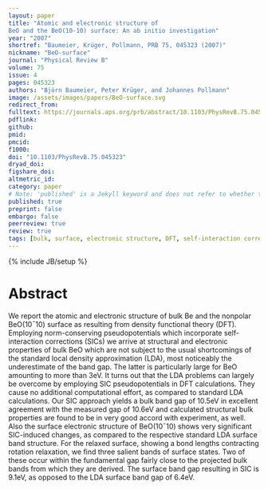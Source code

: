 ```yaml
---
layout: paper
title: "Atomic and electronic structure of 
BeO and the BeO(10-10) surface: An ab initio investigation"
year: "2007"
shortref: "Baumeier, Krüger, Pollmann, PRB 75, 045323 (2007)"
nickname: "BeO-surface"
journal: "Physical Review B"
volume: 75
issue: 4
pages: 045323 
authors: "Björn Baumeier, Peter Krüger, and Johannes Pollmann"
image: /assets/images/papers/BeO-surface.svg
redirect_from: 
fulltext: https://journals.aps.org/prb/abstract/10.1103/PhysRevB.75.045323
pdflink: 
github: 
pmid: 
pmcid: 
f1000: 
doi: "10.1103/PhysRevB.75.045323"
dryad_doi: 
figshare_doi: 
altmetric_id: 
category: paper
# Note: 'published' is a Jekyll keyword and does not refer to whether the paper is published, but rather to whether this Markdown should be part of the rendered site.
published: true
preprint: false
embargo: false	
peerreview: true
review: true
tags: [bulk, surface, electronic structure, DFT, self-interaction corrections]
---
```

{% include JB/setup %}

# Abstract 

We report the atomic and electronic structure of bulk Be and the nonpolar BeO(10¯10) surface as resulting from density functional theory (DFT). Employing norm-conserving pseudopotentials which incorporate self-interaction corrections (SICs) we arrive at structural and electronic properties of bulk BeO which are not subject to the usual shortcomings of the standard local density approximation (LDA), most noticeably the underestimate of the band gap. The latter is particularly large for BeO amounting to more than 3eV. It turns out that the LDA problems can largely be overcome by employing SIC pseudopotentials in DFT calculations. They cause no additional computational effort, as compared to standard LDA calculations. Our SIC approach yields a bulk band gap of 10.5eV in excellent agreement with the measured gap of 10.6eV and calculated structural bulk properties are found to be in very good accord with experiment, as well. Also the surface electronic structure of BeO(10¯10) shows very significant SIC-induced changes, as compared to the respective standard LDA surface band structure. For the relaxed surface, showing a bond lengths contracting rotation relaxation, we find three salient bands of surface states. Two of these occur within the fundamental gap fairly close to the projected bulk bands from which they are derived. The surface band gap resulting in SIC is 9.1eV, as opposed to the LDA surface band gap of 6.4eV.
